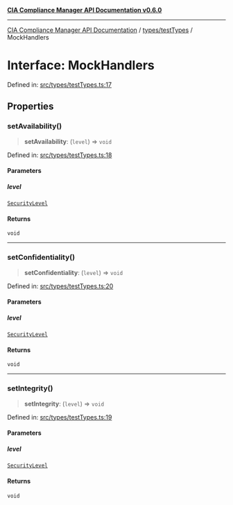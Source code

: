 [**CIA Compliance Manager API Documentation v0.6.0**](../../../README.md)

***

[CIA Compliance Manager API Documentation](../../../modules.md) / [types/testTypes](../README.md) / MockHandlers

# Interface: MockHandlers

Defined in: [src/types/testTypes.ts:17](https://github.com/Hack23/cia-compliance-manager/blob/32fe683007dd7fe1aa6b244d2353e60fab4f51de/src/types/testTypes.ts#L17)

## Properties

### setAvailability()

> **setAvailability**: (`level`) => `void`

Defined in: [src/types/testTypes.ts:18](https://github.com/Hack23/cia-compliance-manager/blob/32fe683007dd7fe1aa6b244d2353e60fab4f51de/src/types/testTypes.ts#L18)

#### Parameters

##### level

[`SecurityLevel`](../../cia/type-aliases/SecurityLevel.md)

#### Returns

`void`

***

### setConfidentiality()

> **setConfidentiality**: (`level`) => `void`

Defined in: [src/types/testTypes.ts:20](https://github.com/Hack23/cia-compliance-manager/blob/32fe683007dd7fe1aa6b244d2353e60fab4f51de/src/types/testTypes.ts#L20)

#### Parameters

##### level

[`SecurityLevel`](../../cia/type-aliases/SecurityLevel.md)

#### Returns

`void`

***

### setIntegrity()

> **setIntegrity**: (`level`) => `void`

Defined in: [src/types/testTypes.ts:19](https://github.com/Hack23/cia-compliance-manager/blob/32fe683007dd7fe1aa6b244d2353e60fab4f51de/src/types/testTypes.ts#L19)

#### Parameters

##### level

[`SecurityLevel`](../../cia/type-aliases/SecurityLevel.md)

#### Returns

`void`
